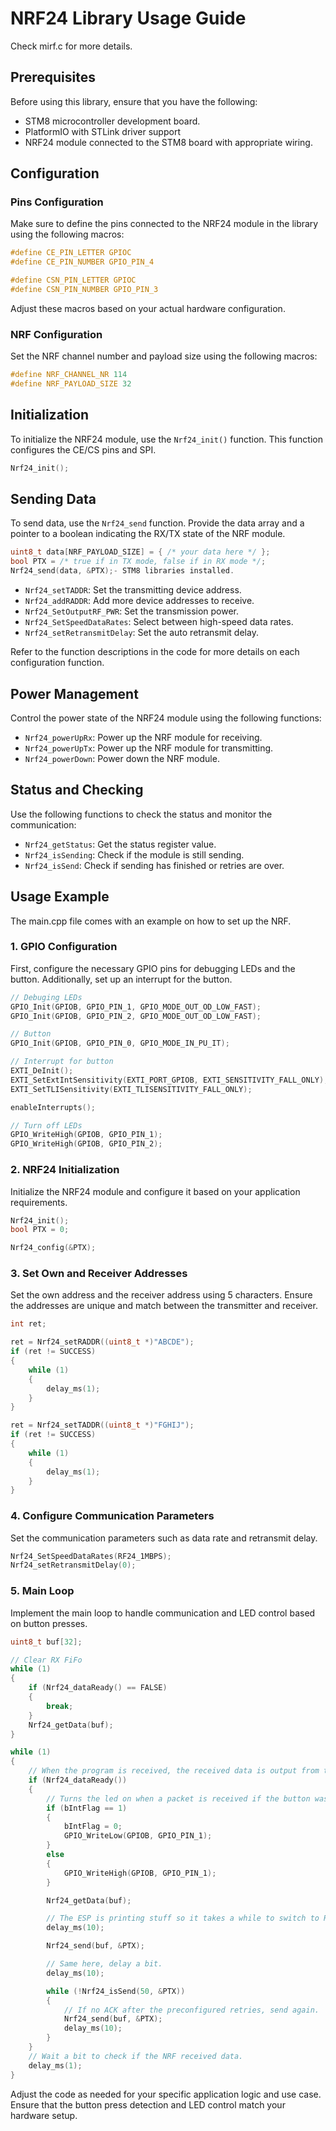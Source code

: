 # NRF24 Library Usage Guide
Check mirf.c for more details.

## Prerequisites

Before using this library, ensure that you have the following:

- STM8 microcontroller development board.
- PlatformIO with STLink driver support
- NRF24 module connected to the STM8 board with appropriate wiring.

## Configuration

### Pins Configuration

Make sure to define the pins connected to the NRF24 module in the library using the following macros:

```c
#define CE_PIN_LETTER GPIOC
#define CE_PIN_NUMBER GPIO_PIN_4

#define CSN_PIN_LETTER GPIOC
#define CSN_PIN_NUMBER GPIO_PIN_3
```

Adjust these macros based on your actual hardware configuration.

### NRF Configuration

Set the NRF channel number and payload size using the following macros:

```c
#define NRF_CHANNEL_NR 114
#define NRF_PAYLOAD_SIZE 32
```

## Initialization

To initialize the NRF24 module, use the `Nrf24_init()` function. This function configures the CE/CS pins and SPI.

```c
Nrf24_init();
```

## Sending Data

To send data, use the `Nrf24_send` function. Provide the data array and a pointer to a boolean indicating the RX/TX state of the NRF module.

```c
uint8_t data[NRF_PAYLOAD_SIZE] = { /* your data here */ };
bool PTX = /* true if in TX mode, false if in RX mode */;
Nrf24_send(data, &PTX);- STM8 libraries installed.
```

- `Nrf24_setTADDR`: Set the transmitting device address.
- `Nrf24_addRADDR`: Add more device addresses to receive.
- `Nrf24_SetOutputRF_PWR`: Set the transmission power.
- `Nrf24_SetSpeedDataRates`: Select between high-speed data rates.
- `Nrf24_setRetransmitDelay`: Set the auto retransmit delay.

Refer to the function descriptions in the code for more details on each configuration function.

## Power Management

Control the power state of the NRF24 module using the following functions:

- `Nrf24_powerUpRx`: Power up the NRF module for receiving.
- `Nrf24_powerUpTx`: Power up the NRF module for transmitting.
- `Nrf24_powerDown`: Power down the NRF module.

## Status and Checking

Use the following functions to check the status and monitor the communication:

- `Nrf24_getStatus`: Get the status register value.
- `Nrf24_isSending`: Check if the module is still sending.
- `Nrf24_isSend`: Check if sending has finished or retries are over.

## Usage Example

The main.cpp file comes with an example on how to set up the NRF.

### 1. GPIO Configuration

First, configure the necessary GPIO pins for debugging LEDs and the button. Additionally, set up an interrupt for the button.

```c
// Debuging LEDs
GPIO_Init(GPIOB, GPIO_PIN_1, GPIO_MODE_OUT_OD_LOW_FAST);
GPIO_Init(GPIOB, GPIO_PIN_2, GPIO_MODE_OUT_OD_LOW_FAST);

// Button
GPIO_Init(GPIOB, GPIO_PIN_0, GPIO_MODE_IN_PU_IT);

// Interrupt for button
EXTI_DeInit();
EXTI_SetExtIntSensitivity(EXTI_PORT_GPIOB, EXTI_SENSITIVITY_FALL_ONLY);
EXTI_SetTLISensitivity(EXTI_TLISENSITIVITY_FALL_ONLY);

enableInterrupts();

// Turn off LEDs
GPIO_WriteHigh(GPIOB, GPIO_PIN_1);
GPIO_WriteHigh(GPIOB, GPIO_PIN_2);
```

### 2. NRF24 Initialization

Initialize the NRF24 module and configure it based on your application requirements.

```c
Nrf24_init();
bool PTX = 0;

Nrf24_config(&PTX);
```

### 3. Set Own and Receiver Addresses

Set the own address and the receiver address using 5 characters. Ensure the addresses are unique and match between the transmitter and receiver.

```c
int ret;

ret = Nrf24_setRADDR((uint8_t *)"ABCDE");
if (ret != SUCCESS)
{
    while (1)
    {
        delay_ms(1);
    }
}

ret = Nrf24_setTADDR((uint8_t *)"FGHIJ");
if (ret != SUCCESS)
{
    while (1)
    {
        delay_ms(1);
    }
}
```

### 4. Configure Communication Parameters

Set the communication parameters such as data rate and retransmit delay.

```c
Nrf24_SetSpeedDataRates(RF24_1MBPS);
Nrf24_setRetransmitDelay(0);
```

### 5. Main Loop

Implement the main loop to handle communication and LED control based on button presses.

```c
uint8_t buf[32];

// Clear RX FiFo
while (1)
{
    if (Nrf24_dataReady() == FALSE)
    {
        break;
    }
    Nrf24_getData(buf);
}

while (1)
{
    // When the program is received, the received data is output from the serial port
    if (Nrf24_dataReady())
    {
        // Turns the led on when a packet is received if the button was clicked
        if (bIntFlag == 1)
        {
            bIntFlag = 0;
            GPIO_WriteLow(GPIOB, GPIO_PIN_1);
        }
        else
        {
            GPIO_WriteHigh(GPIOB, GPIO_PIN_1);
        }

        Nrf24_getData(buf);

        // The ESP is printing stuff so it takes a while to switch to RX mode.
        delay_ms(10);

        Nrf24_send(buf, &PTX);

        // Same here, delay a bit.
        delay_ms(10);

        while (!Nrf24_isSend(50, &PTX))
        {
            // If no ACK after the preconfigured retries, send again.
            Nrf24_send(buf, &PTX);
            delay_ms(10);
        }
    }
    // Wait a bit to check if the NRF received data.
    delay_ms(1);
}
```

Adjust the code as needed for your specific application logic and use case. Ensure that the button press detection and LED control match your hardware setup.